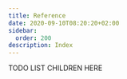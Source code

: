 ```yaml
---
title: Reference
date: 2020-09-10T08:20:20+02:00
sidebar:
  order: 200
description: Index
---
```



TODO LIST CHILDREN HERE
